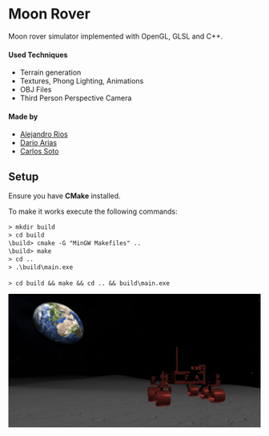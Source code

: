 # Moon Rover

Moon rover simulator implemented with OpenGL, GLSL and C++.

#### Used Techniques
* Terrain generation
* Textures, Phong Lighting, Animations
* OBJ Files
* Third Person Perspective Camera

#### Made by
* [Alejandro Rios](https://github.com/AlexRiosJ)
* [Dario Arias](https://github.com/DarioAle)
* [Carlos Soto](https://github.com/CarlosSoPe6)

## Setup

Ensure you have **CMake** installed.

To make it works execute the following commands:

``` shell
> mkdir build
> cd build
\build> cmake -G "MinGW Makefiles" ..
\build> make
> cd ..
> .\build\main.exe

> cd build && make && cd .. && build\main.exe
```

![Screenshot](./screenshots/Moon%20Rover.png)
